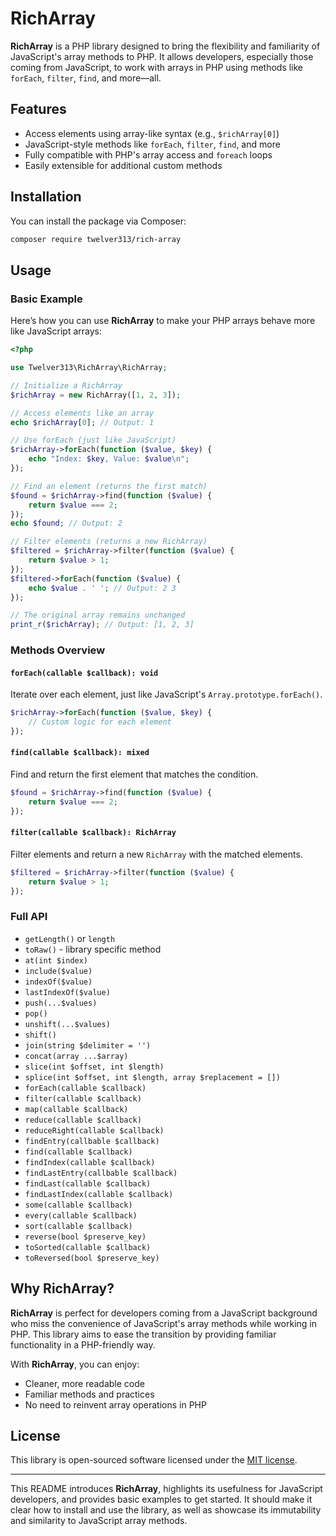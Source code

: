 # RichArray

**RichArray** is a PHP library designed to bring the flexibility and familiarity of JavaScript's array methods to PHP. It allows developers, especially those coming from JavaScript, to work with arrays in PHP using methods like `forEach`, `filter`, `find`, and more—all.

## Features
- Access elements using array-like syntax (e.g., `$richArray[0]`)
- JavaScript-style methods like `forEach`, `filter`, `find`, and more
- Fully compatible with PHP's array access and `foreach` loops
- Easily extensible for additional custom methods

## Installation

You can install the package via Composer:

```bash
composer require twelver313/rich-array
```

## Usage

### Basic Example

Here’s how you can use **RichArray** to make your PHP arrays behave more like JavaScript arrays:

```php
<?php

use Twelver313\RichArray\RichArray;

// Initialize a RichArray
$richArray = new RichArray([1, 2, 3]);

// Access elements like an array
echo $richArray[0]; // Output: 1

// Use forEach (just like JavaScript)
$richArray->forEach(function ($value, $key) {
    echo "Index: $key, Value: $value\n";
});

// Find an element (returns the first match)
$found = $richArray->find(function ($value) {
    return $value === 2;
});
echo $found; // Output: 2

// Filter elements (returns a new RichArray)
$filtered = $richArray->filter(function ($value) {
    return $value > 1;
});
$filtered->forEach(function ($value) {
    echo $value . ' '; // Output: 2 3
});

// The original array remains unchanged
print_r($richArray); // Output: [1, 2, 3]
```

### Methods Overview

#### `forEach(callable $callback): void`
Iterate over each element, just like JavaScript's `Array.prototype.forEach()`.

```php
$richArray->forEach(function ($value, $key) {
    // Custom logic for each element
});
```

#### `find(callable $callback): mixed`
Find and return the first element that matches the condition.

```php
$found = $richArray->find(function ($value) {
    return $value === 2;
});
```

#### `filter(callable $callback): RichArray`
Filter elements and return a new `RichArray` with the matched elements.

```php
$filtered = $richArray->filter(function ($value) {
    return $value > 1;
});
```

### Full API

- `getLength()` or `length`
- `toRaw()` - library specific method
- `at(int $index)`
- `include($value)`
- `indexOf($value)`
- `lastIndexOf($value)`
- `push(...$values)`
- `pop()`
- `unshift(...$values)`
- `shift()`
- `join(string $delimiter = '')`
- `concat(array ...$array)`
- `slice(int $offset, int $length)`
- `splice(int $offset, int $length, array $replacement = [])`
- `forEach(callable $callback)`
- `filter(callable $callback)`
- `map(callable $callback)`
- `reduce(callable $callback)`
- `reduceRight(callable $callback)`
- `findEntry(callbable $callback)`
- `find(callable $callback)`
- `findIndex(callable $callback)`
- `findLastEntry(callbable $callback)`
- `findLast(callable $callback)`
- `findLastIndex(callable $callback)`
- `some(callable $callback)`
- `every(callable $callback)`
- `sort(callable $callback)`
- `reverse(bool $preserve_key)`
- `toSorted(callable $callback)`
- `toReversed(bool $preserve_key)`

## Why RichArray?

**RichArray** is perfect for developers coming from a JavaScript background who miss the convenience of JavaScript's array methods while working in PHP. This library aims to ease the transition by providing familiar functionality in a PHP-friendly way.

With **RichArray**, you can enjoy:
- Cleaner, more readable code
- Familiar methods and practices
- No need to reinvent array operations in PHP

## License

This library is open-sourced software licensed under the [MIT license](LICENSE).

---

This README introduces **RichArray**, highlights its usefulness for JavaScript developers, and provides basic examples to get started. It should make it clear how to install and use the library, as well as showcase its immutability and similarity to JavaScript array methods.
